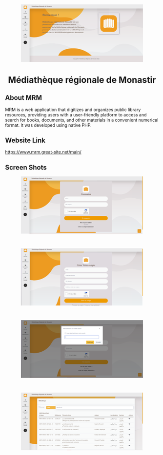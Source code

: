 <p align="center"><img src="https://github.com/welidwg/PSC/blob/master/assets/img/mrmMain.PNG" width="400"></p>

<p align="center">
<h1 align="center">Médiathèque régionale de Monastir</h1>
</p>

## About MRM
MRM is a web application that digitizes and organizes public library resources, providing users with a user-friendly platform to access and search for books, documents, and other materials in a convenient numerical format. It was developed using native PHP.
## Website Link
<a href="https://www.mrm.great-site.net/main/" target="_blank">https://www.mrm.great-site.net/main/</a>
## Screen Shots
<p align="center"><img src="https://github.com/welidwg/PSC/blob/master/assets/img/mrmLogin.PNG" width="400"></p>
<br>
<p align="center"><img src="https://github.com/welidwg/PSC/blob/master/assets/img/mrmSinup.PNG" width="400"></p>
<br>
<p align="center"><img src="https://github.com/welidwg/PSC/blob/master/assets/img/mrmForgetPassword.PNG" width="400"></p>
<br>
<p align="center"><img src="https://github.com/welidwg/PSC/blob/master/assets/img/mrmBibli.PNG" width="400"></p>
<br>
